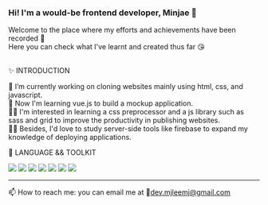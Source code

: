 ### Hi! I'm a would-be frontend developer, Minjae 👋

Welcome to the place where my efforts and achievements have been recorded 🔖 <br>
Here you can check what I've learnt and created thus far 😘 <br><br>


✨ INTRODUCTION 


🔭 I’m currently working on cloning websites mainly using html, css, and javascript. <br>
🌱 Now I'm learning vue.js to build a mockup application. <br>
👩‍💻 I'm interested in learning a css preprocessor and a js library such as sass and grid to improve the productivity in publishing websites. <br>
🙆‍♀️ Besides, I'd love to study server-side tools like firebase to expand my knowledge of deploying applications.



💎 LANGUAGE && TOOLKIT

<img src="https://img.shields.io/badge/-HTML5-blue?style=flat-square&logo=html5&logoColor=white"> <img src="https://img.shields.io/badge/-CSS3-orange?style=flat-square&logo=css3&logoColor=white"> <img src="https://img.shields.io/badge/-JavaScript-yellow?style=flat-square&logo=JavaScript&logoColor=white"> <img src="https://img.shields.io/badge/-jQuery-blue?style=flat-square&logo=jQuery&logoColor=white"> <img src="https://img.shields.io/badge/-Vue-brightgreen?style=flat-square&logo=Vue.js&logoColor=white"> <img src="https://img.shields.io/badge/-Github-black?style=flat-square&logo=GitHub&logoColor=white">
<img src="https://img.shields.io/badge/-FlexBox-blueviolet?style=flat-square&logo=Flex&logoColor=white">

<hr>

📫 How to reach me: you can email me at 💌dev.mjleemj@gmail.com


